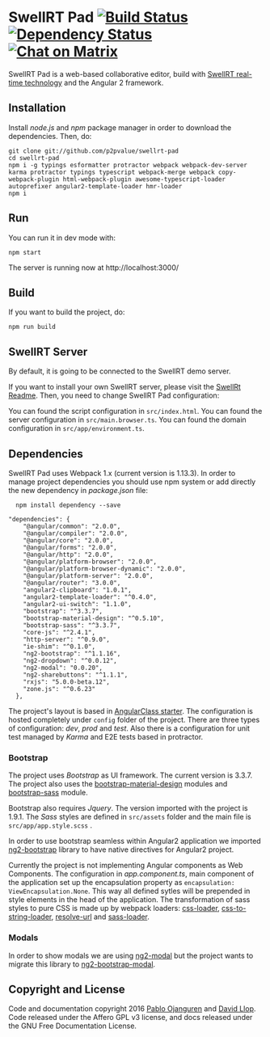 # SwellRT Pad [![Build Status](https://travis-ci.org/P2Pvalue/jetpad.svg?branch=master)](https://travis-ci.org/P2Pvalue/jetpad) [![Dependency Status](https://david-dm.org/P2Pvalue/jetpad.svg)](https://david-dm.org/P2Pvalue/jetpad) [![Chat on Matrix](https://img.shields.io/badge/chat-on%20matrix-brightgreen.svg)](https://riot.im/app/#/room/#jetpad:matrix.org)

SwellRT Pad is a web-based collaborative editor, build with [SwellRT real-time technology](http://swellrt.org) and the Angular 2 framework.

## Installation

Install *node.js* and *npm* package manager in order to download the dependencies. Then, do:

```
git clone git://github.com/p2pvalue/swellrt-pad
cd swellrt-pad
npm i -g typings esformatter protractor webpack webpack-dev-server karma protractor typings typescript webpack-merge webpack copy-webpack-plugin html-webpack-plugin awesome-typescript-loader autoprefixer angular2-template-loader hmr-loader
npm i
```

## Run

You can run it in dev mode with:

```
npm start
```

The server is running now at http://localhost:3000/

## Build

If you want to build the project, do:

```
npm run build
```

## SwellRT Server

By default, it is going to be connected to the SwellRT demo server.

If you want to install your own SwellRT server, please visit the [SwellRt Readme](https://github.com/p2pvalue/swellrt). Then, you need to change SwellRT Pad configuration:

You can found the script configuration in `src/index.html`.
You can found the server configuration in `src/main.browser.ts`.
You can found the domain configuration in `src/app/environment.ts`.

## Dependencies

SwellRT Pad uses Webpack 1.x (current version is 1.13.3). In order to manage project dependencies you should use npm system
or add directly the new dependency in *package.json* file:

```
  npm install dependency --save
```

```
"dependencies": {
    "@angular/common": "2.0.0",
    "@angular/compiler": "2.0.0",
    "@angular/core": "2.0.0",
    "@angular/forms": "2.0.0",
    "@angular/http": "2.0.0",
    "@angular/platform-browser": "2.0.0",
    "@angular/platform-browser-dynamic": "2.0.0",
    "@angular/platform-server": "2.0.0",
    "@angular/router": "3.0.0",
    "angular2-clipboard": "1.0.1",
    "angular2-template-loader": "^0.4.0",
    "angular2-ui-switch": "1.1.0",
    "bootstrap": "^3.3.7",
    "bootstrap-material-design": "^0.5.10",
    "bootstrap-sass": "^3.3.7",
    "core-js": "^2.4.1",
    "http-server": "^0.9.0",
    "ie-shim": "^0.1.0",
    "ng2-bootstrap": "^1.1.16",
    "ng2-dropdown": "^0.0.12",
    "ng2-modal": "0.0.20",
    "ng2-sharebuttons": "^1.1.1",
    "rxjs": "5.0.0-beta.12",
    "zone.js": "^0.6.23"
  },

```

The project's layout is based in [AngularClass starter](https://github.com/AngularClass/angular2-webpack-starter). The configuration is hosted
completely under ```config``` folder of the project. There are three types of configuration: *dev*, *prod* and *test*. Also there is a configuration
for unit test managed by *Karma* and E2E tests based in protractor.

### Bootstrap
The project uses *Bootstrap* as UI framework. The current version is 3.3.7. The project also uses the [bootstrap-material-design](http://fezvrasta.github.io/bootstrap-material-design/) 
modules and [bootstrap-sass](https://github.com/twbs/bootstrap-sass) module.

Bootstrap also requires *Jquery*. The version imported with the project is 1.9.1. The *Sass* styles are defined in ```src/assets``` folder and the main file is ```src/app/app.style.scss``` .

In order to use bootstrap seamless within Angular2 application we imported [ng2-bootstrap](https://github.com/valor-software/ng2-bootstrap) library to have
native directives for Angular2 project.

Currently the project is not implementing Angular components as Web Components. The configuration in *app.component.ts*, 
main component of the application set up the encapsulation property as ```encapsulation: ViewEncapsulation.None```. This way all defined
sytles will be prepended in style elements in the head of the application. The transformation of sass styles to pure CSS is made up by webpack loaders: 
[css-loader](https://github.com/webpack/css-loader), [css-to-string-loader](https://www.npmjs.com/package/css-to-string-loader), 
[resolve-url](https://www.npmjs.com/package/resolve-url-loader) and [sass-loader](https://github.com/jtangelder/sass-loader).

### Modals
In order to show modals we are using [ng2-modal](https://github.com/pleerock/ng2-modal) but the project wants to migrate this library to 
[ng2-bootstrap-modal](http://valor-software.com/ng2-bootstrap/#/modals).

## Copyright and License

Code and documentation copyright 2016 [Pablo Ojanguren](https://github.com/pablojan) and [David Llop](https://github.com/llopv). Code released under the Affero GPL v3 license, and docs released under the GNU Free Documentation License.
